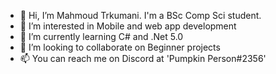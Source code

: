 - 👋 Hi, I’m Mahmoud Trkumani. I'm a BSc Comp Sci student.
- 👀 I’m interested in Mobile and web app development
- 🌱 I’m currently learning C# and .Net 5.0
- 💞️ I’m looking to collaborate on Beginner projects
- 📫 You can reach me on Discord at 'Pumpkin Person#2356'

<!---
MahmoudTurkmani/MahmoudTurkmani is a ✨ special ✨ repository because its `README.md` (this file) appears on your GitHub profile.
You can click the Preview link to take a look at your changes.
--->
